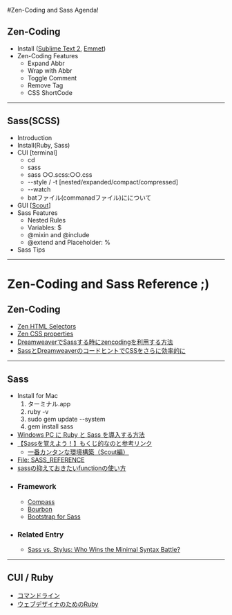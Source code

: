 #Zen-Coding and Sass Agenda!

## Zen-Coding

- Install ([Sublime Text 2](http://www.sublimetext.com/), [Emmet](https://github.com/sergeche/emmet-sublime))
- Zen-Coding Features
  * Expand Abbr
  * Wrap with Abbr
  * Toggle Comment
  * Remove Tag
  * CSS ShortCode 

---  

## Sass(SCSS)

- Introduction
- Install(Ruby, Sass)
- CUI [terminal]
  * cd
  * sass
  * sass ○○.scss:○○.css
  * --style / -t [nested/expanded/compact/compressed]
  * --watch
  * batファイル(commanadファイル)にについて
- GUI [[Scout](http://mhs.github.com/scout-app/)]
- Sass Features
  * Nested Rules
  * Variables: $
  * @mixin and @include
  * @extend and Placeholder: % 
- Sass Tips

---

# Zen-Coding and Sass Reference ;)

## Zen-Coding

- [Zen HTML Selectors](http://code.google.com/p/zen-coding/wiki/ZenHTMLSelectorsEn)
- [Zen CSS properties](http://code.google.com/p/zen-coding/wiki/ZenCSSPropertiesEn)
- [DreamweaverでSassする時にzencodingを利用する方法](http://met.hanatoweb.jp/archives/50/)
- [SassとDreamweaverのコードヒントでCSSをさらに効率的に](http://linker.in/journal/2010/10/sassdreamweavercss.php)

---

## Sass

- Install for Mac
  1. ターミナル.app
  2. ruby -v
  3. sudo gem update --system
  4. gem install sass
- [Windows PC に Ruby と Sass を導入する方法](http://www.hamashun.me/archives/1294573.html)
- [【Sassを覚えよう！】もくじ的なのと参考リンク](http://css-happylife.com/archives/sass/)
  * [一番カンタンな環境構築（Scout編）](http://css-happylife.com/archives/2012/0107_0000.php)
- [File: SASS_REFERENCE](http://sass-lang.com/docs/yardoc/file.SASS_REFERENCE.html)
- [sassの抑えておきたいfunctionの使い方](http://tech.naver.jp/blog/?p=845)
- ### Framework
  * [Compass](http://compass-style.org/) 
  * [Bourbon](http://thoughtbot.com/bourbon/) 
  * [Bootstrap for Sass](https://github.com/thomas-mcdonald/bootstrap-sass)
- ### Related Entry
  * [Sass vs. Stylus: Who Wins the Minimal Syntax Battle?](http://designshack.net/articles/css/sass-vs-stylus-who-wins-the-minimal-syntax-battle/)

---

## CUI / Ruby

- [コマンドライン](http://css.studiomohawk.com/commandline/2011/02/13/terminal-101/)
- [ウェブデザイナのためのRuby](http://css.studiomohawk.com/ruby/2011/05/14/ruby_for_designer_frontend_dev/)
